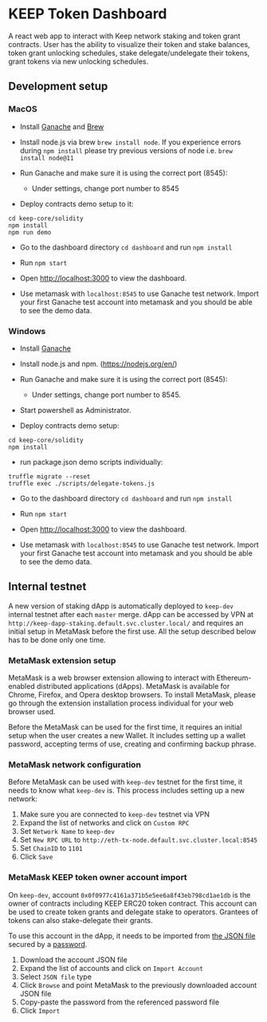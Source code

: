 # KEEP Token Dashboard

A react web app to interact with Keep network staking and token grant contracts.
User has the ability to visualize their token and stake balances, token grant unlocking schedules, stake delegate/undelegate their tokens, grant tokens via new unlocking schedules.

## Development setup

### MacOS

* Install [Ganache](http://truffleframework.com/ganache/) and [Brew](https://brew.sh/)
* Install node.js via brew `brew install node`. If you experience errors during `npm install` please try previous versions of node i.e. `brew install node@11`
* Run Ganache and make sure it is using the correct port (8545):
  * Under settings, change port number to 8545

* Deploy contracts demo setup to it:

```
cd keep-core/solidity
npm install
npm run demo
```

* Go to the dashboard directory `cd dashboard` and run `npm install`

* Run `npm start`

* Open [http://localhost:3000](http://localhost:3000) to view the dashboard.

* Use metamask with `localhost:8545` to use Ganache test network. Import your first Ganache test account into metamask and you should be able to see the demo data.

### Windows

* Install [Ganache](https://github.com/trufflesuite/ganache/releases)
* Install node.js and npm. (https://nodejs.org/en/)
* Run Ganache and make sure it is using the correct port (8545):
  * Under settings, change port number to 8545.
* Start powershell as Administrator.

* Deploy contracts demo setup:

```
cd keep-core/solidity
npm install
```
* run package.json demo scripts individually:
```
truffle migrate --reset
truffle exec ./scripts/delegate-tokens.js
```
* Go to the dashboard directory `cd dashboard` and run `npm install`

* Run `npm start`

* Open [http://localhost:3000](http://localhost:3000) to view the dashboard.

* Use metamask with `localhost:8545` to use Ganache test network. Import your first Ganache test account into metamask and you should be able to see the demo data.


## Internal testnet

A new version of staking dApp is automatically deployed to `keep-dev` internal testnet after each `master` merge. dApp can be accessed by VPN at `http://keep-dapp-staking.default.svc.cluster.local/` and requires an initial setup in MetaMask before the first use. All the setup described below has to be done only one time. 

### MetaMask extension setup

MetaMask is a web browser extension allowing to interact with Ethereum-enabled distributed applications (dApps). MetaMask is available for Chrome, Firefox, and Opera desktop browsers. To install MetaMask, please go through the extension installation process individual for your web browser used.

Before the MetaMask can be used for the first time, it requires an initial setup when the user creates a new Wallet. It includes setting up a wallet password, accepting terms of use, creating and confirming backup phrase.

### MetaMask network configuration

Before MetaMask can be used with `keep-dev` testnet for the first time, it needs to know what `keep-dev` is. This process includes setting up a new network:

1. Make sure you are connected to `keep-dev` testnet via VPN
2. Expand the list of networks and click on `Custom RPC`
3. Set `Network Name` to `keep-dev`
4. Set `New RPC URL` to `http://eth-tx-node.default.svc.cluster.local:8545`
5. Set `ChainID` to `1101`
6. Click `Save`

### MetaMask KEEP token owner account import
On `keep-dev`, account `0x0f0977c4161a371b5e5ee6a8f43eb798cd1ae1db` is the owner of contracts including KEEP ERC20 token contract. This account can be used to create token grants and delegate stake to operators. Grantees of tokens can also stake-delegate their grants.

To use this account in the dApp, it needs to be imported from [the JSON file](https://github.com/keep-network/keep-core/blob/master/private-testnet/keyfiles/UTC--2019-03-27T19-05-16.429364100Z--0f0977c4161a371b5e5ee6a8f43eb798cd1ae1db) secured by a [password](https://github.com/keep-network/keep-core/blob/master/private-testnet/eth-account-password.txt).

1. Download the account JSON file
2. Expand the list of accounts and click on `Import Account`
3. Select `JSON file` type
4. Click `Browse` and point MetaMask to the previously downloaded account JSON file
5. Copy-paste the password from the referenced password file
6. Click `Import`
